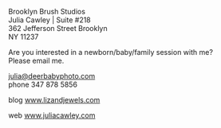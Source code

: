Brooklyn Brush Studios  
Julia Cawley | Suite #218  
362 Jefferson Street Brooklyn  
NY 11237

Are you interested in a newborn/baby/family session with me?  
Please email me.  
 
[julia@deerbabyphoto.com](mailto:julia@deerbabyphoto.com)  
phone 347 878 5856
 


blog <a href="http://www.lizandjewels.com" target="_blank">www.lizandjewels.com</a>

web <a href="http://www.juliacawley.com" target="_blank">www.juliacawley.com</a>

